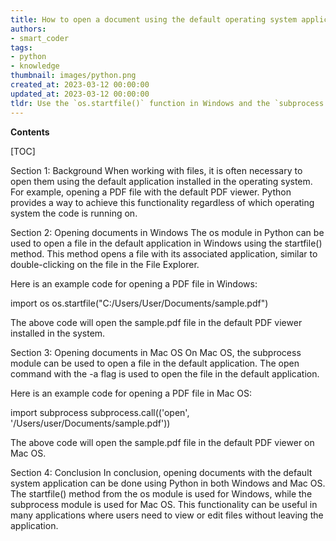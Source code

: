 ```yaml
---
title: How to open a document using the default operating system application in python, for both windows and mac os?
authors:
- smart_coder
tags:
- python
- knowledge
thumbnail: images/python.png
created_at: 2023-03-12 00:00:00
updated_at: 2023-03-12 00:00:00
tldr: Use the `os.startfile()` function in Windows and the `subprocess.run()` function in Mac OS to open a document with the default OS application.
---
```


**Contents**

[TOC]

Section 1: Background
When working with files, it is often necessary to open them using the default application installed in the operating system. For example, opening a PDF file with the default PDF viewer. Python provides a way to achieve this functionality regardless of which operating system the code is running on.

Section 2: Opening documents in Windows
The os module in Python can be used to open a file in the default application in Windows using the startfile() method. This method opens a file with its associated application, similar to double-clicking on the file in the File Explorer.

Here is an example code for opening a PDF file in Windows:

import os
os.startfile("C:/Users/User/Documents/sample.pdf")

The above code will open the sample.pdf file in the default PDF viewer installed in the system.

Section 3: Opening documents in Mac OS
On Mac OS, the subprocess module can be used to open a file in the default application. The open command with the -a flag is used to open the file in the default application.

Here is an example code for opening a PDF file in Mac OS:

import subprocess
subprocess.call(('open', '/Users/user/Documents/sample.pdf'))

The above code will open the sample.pdf file in the default PDF viewer on Mac OS.

Section 4: Conclusion
In conclusion, opening documents with the default system application can be done using Python in both Windows and Mac OS. The startfile() method from the os module is used for Windows, while the subprocess module is used for Mac OS. This functionality can be useful in many applications where users need to view or edit files without leaving the application.
